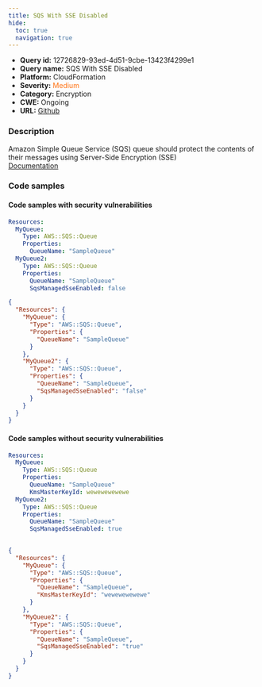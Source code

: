 ```yaml
---
title: SQS With SSE Disabled
hide:
  toc: true
  navigation: true
---
```


<style>
  .highlight .hll {
    background-color: #ff171742;
  }
  .md-content {
    max-width: 1100px;
    margin: 0 auto;
  }
</style>

-   **Query id:** 12726829-93ed-4d51-9cbe-13423f4299e1
-   **Query name:** SQS With SSE Disabled
-   **Platform:** CloudFormation
-   **Severity:** <span style="color:#ff7213">Medium</span>
-   **Category:** Encryption
-   **CWE:** Ongoing
-   **URL:** [Github](https://github.com/Checkmarx/kics/tree/master/assets/queries/cloudFormation/aws/sqs_with_sse_disabled)

### Description
Amazon Simple Queue Service (SQS) queue should protect the contents of their messages using Server-Side Encryption (SSE)<br>
[Documentation](https://docs.aws.amazon.com/AWSCloudFormation/latest/UserGuide/aws-properties-sqs-queues.html#aws-sqs-queue-kmsmasterkeyid)

### Code samples
#### Code samples with security vulnerabilities
```yaml title="Positive test num. 1 - yaml file" hl_lines="8 4"
Resources:
  MyQueue:
    Type: AWS::SQS::Queue
    Properties:
      QueueName: "SampleQueue"
  MyQueue2:
    Type: AWS::SQS::Queue
    Properties:
      QueueName: "SampleQueue"
      SqsManagedSseEnabled: false

```
```json title="Positive test num. 2 - json file" hl_lines="11 5"
{
  "Resources": {
    "MyQueue": {
      "Type": "AWS::SQS::Queue",
      "Properties": {
        "QueueName": "SampleQueue"
      }
    },
    "MyQueue2": {
      "Type": "AWS::SQS::Queue",
      "Properties": {
        "QueueName": "SampleQueue",
        "SqsManagedSseEnabled": "false"
      }
    }
  }
}

```


#### Code samples without security vulnerabilities
```yaml title="Negative test num. 1 - yaml file"
Resources:
  MyQueue:
    Type: AWS::SQS::Queue
    Properties:
      QueueName: "SampleQueue"
      KmsMasterKeyId: wewewewewewe
  MyQueue2:
    Type: AWS::SQS::Queue
    Properties:
      QueueName: "SampleQueue"
      SqsManagedSseEnabled: true
      
```
```json title="Negative test num. 2 - json file"
{
  "Resources": {
    "MyQueue": {
      "Type": "AWS::SQS::Queue",
      "Properties": {
        "QueueName": "SampleQueue",
        "KmsMasterKeyId": "wewewewewewe"
      }
    },
    "MyQueue2": {
      "Type": "AWS::SQS::Queue",
      "Properties": {
        "QueueName": "SampleQueue",
        "SqsManagedSseEnabled": "true"
      }
    }
  }
}

```
